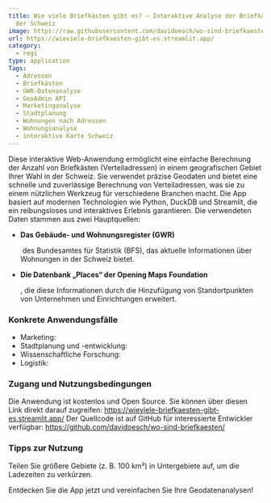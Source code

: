 ```yaml
---
title: Wie viele Briefkästen gibt es? – Interaktive Analyse der Briefkästen in
  der Schweiz
image: https://raw.githubusercontent.com/davidoesch/wo-sind-briefkaesten/refs/heads/master/images/screenshot.png
url: https://wieviele-briefkaesten-gibt-es.streamlit.app/
category:
  - regi
type: application
Tags:
  - Adressen
  - Briefkästen
  - GWR-Datenanalyse
  - GeoAdmin API
  - Marketinganalyse
  - Stadtplanung
  - Wohnungen nach Adressen
  - Wohnungsanalyse
  - interaktive Karte Schweiz
---
```

Diese interaktive Web-Anwendung ermöglicht eine einfache Berechnung der Anzahl von Briefkästen (Verteiladressen) in einem geografischen Gebiet Ihrer Wahl in der Schweiz. Sie verwendet präzise Geodaten und bietet eine schnelle und zuverlässige Berechnung von Verteiladressen, was sie zu einem nützlichen Werkzeug für verschiedene Branchen macht. Die App basiert auf modernen Technologien wie Python, DuckDB und Streamlit, die ein reibungsloses und interaktives Erlebnis garantieren. Die verwendeten Daten stammen aus zwei Hauptquellen:

* **Das Gebäude- und Wohnungsregister (GWR)**

   des Bundesamtes für Statistik (BFS), das aktuelle Informationen über Wohnungen in der Schweiz bietet.
* **Die Datenbank „Places“ der Opening Maps Foundation**

  , die diese Informationen durch die Hinzufügung von Standortpunkten von Unternehmen und Einrichtungen erweitert.

### Konkrete Anwendungsfälle

* Marketing:
* Stadtplanung und -entwicklung:
* Wissenschaftliche Forschung:
* Logistik:

### Zugang und Nutzungsbedingungen

Die Anwendung ist kostenlos und Open Source. Sie können über diesen Link direkt darauf zugreifen: <https://wieviele-briefkaesten-gibt-es.streamlit.app/>
Der Quellcode ist auf GitHub für interessierte Entwickler verfügbar: <https://github.com/davidoesch/wo-sind-briefkaesten/>

### Tipps zur Nutzung

Teilen Sie größere Gebiete (z. B. 100 km²) in Untergebiete auf, um die Ladezeiten zu verkürzen.

Entdecken Sie die App jetzt und vereinfachen Sie Ihre Geodatenanalysen!
